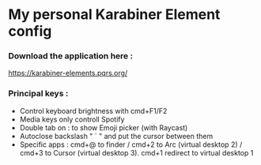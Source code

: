 # My personal Karabiner Element config
### Download the application here :
https://karabiner-elements.pqrs.org/
### Principal keys :
* Control keyboard brightness with cmd+F1/F2
* Media keys only controll Spotify
* Double tab on : to show Emoji picker (with Raycast)
* Autoclose backslash " ` " and put the cursor between them
* Specific apps : cmd+@ to finder / cmd+2 to Arc (virtual desktop 2) / cmd+3 to Cursor (virtual desktop 3). cmd+1 redirect to virtual desktop 1
